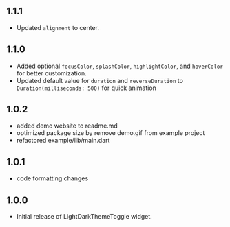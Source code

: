 ## 1.1.1

* Updated `alignment` to center.

## 1.1.0

* Added optional `focusColor`, `splashColor`, `highlightColor`, and `hoverColor` for better
  customization.
* Updated default value for `duration` and `reverseDuration` to `Duration(milliseconds: 500)` for
  quick animation

## 1.0.2

* added demo website to readme.md
* optimized package size by remove demo.gif from example project
* refactored example/lib/main.dart

## 1.0.1

* code formatting changes

## 1.0.0

* Initial release of LightDarkThemeToggle widget.
